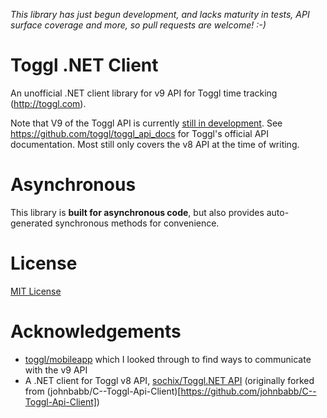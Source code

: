 *This library has just begun development, and lacks maturity in tests, API surface coverage and more, so pull requests are welcome! :-)*

# Toggl .NET Client
An unofficial .NET client library for v9 API for Toggl time tracking (http://toggl.com).

Note that V9 of the Toggl API is currently [still in development](https://github.com/toggl/toggl_api_docs/blob/master/api_v9_repots_v3_basics.md). See https://github.com/toggl/toggl_api_docs for Toggl's official API documentation. Most still only covers the v8 API at the time of writing.

# Asynchronous
This library is **built for asynchronous code**, but also provides auto-generated synchronous methods for convenience.

# License
[MIT License](https://github.com/bernhof/toggl/blob/master/LICENSE)

# Acknowledgements
* [toggl/mobileapp](https://github.com/toggl/mobileapp) which I looked through to find ways to communicate with the v9 API
* A .NET client for Toggl v8 API, [sochix/Toggl.NET API](https://www.nuget.org/packages/TogglAPI.Net/) (originally forked from (johnbabb/C--Toggl-Api-Client)[https://github.com/johnbabb/C--Toggl-Api-Client])
